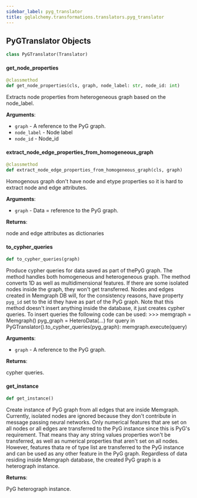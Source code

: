 ```yaml
---
sidebar_label: pyg_translator
title: gqlalchemy.transformations.translators.pyg_translator
---
```


## PyGTranslator Objects

```python
class PyGTranslator(Translator)
```

#### get\_node\_properties

```python
@classmethod
def get_node_properties(cls, graph, node_label: str, node_id: int)
```

Extracts node properties from heterogeneous graph based on the node_label.

**Arguments**:

- `graph` - A reference to the PyG graph.
- `node_label` - Node label
- `node_id` - Node_id

#### extract\_node\_edge\_properties\_from\_homogeneous\_graph

```python
@classmethod
def extract_node_edge_properties_from_homogeneous_graph(cls, graph)
```

Homogenous graph don&#x27;t have node and etype properties so it is hard to extract node and edge attributes.

**Arguments**:

- `graph` - Data = reference to the PyG graph.

**Returns**:

  node and edge attributes as dictionaries

#### to\_cypher\_queries

```python
def to_cypher_queries(graph)
```

Produce cypher queries for data saved as part of thePyG graph. The method handles both homogeneous and heterogeneous graph.
The method converts 1D as well as multidimensional features. If there are some isolated nodes inside the graph, they won&#x27;t get transferred. Nodes and edges
created in Memgraph DB will, for the consistency reasons, have property `pyg_id` set to the id they have as part of the PyG graph. Note that this method doesn&#x27;t insert anything inside
the database, it just creates cypher queries. To insert queries the following code can be used:
&gt;&gt;&gt; memgraph = Memgraph()
pyg_graph = HeteroData(...)
for query in PyGTranslator().to_cypher_queries(pyg_graph):
memgraph.execute(query)

**Arguments**:

- `graph` - A reference to the PyG graph.

**Returns**:

  cypher queries.

#### get\_instance

```python
def get_instance()
```

Create instance of PyG graph from all edges that are inside Memgraph. Currently, isolated nodes are ignored because they don&#x27;t contribute in message passing neural networks. Only numerical features
that are set on all nodes or all edges are transferred to the PyG instance since this is PyG&#x27;s requirement. That means thay any string values properties won&#x27;t be transferred, as well as numerical properties
that aren&#x27;t set on all nodes. However, features thata re of type list are transferred to the PyG instance and can be used as any other feature in the PyG graph. Regardless of data residing inside Memgraph database, the created
PyG graph is a heterograph instance.

**Returns**:

  PyG heterograph instance.


